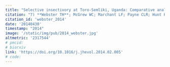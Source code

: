 ```yaml
---
title: "Selective insectivory at Toro-Semliki, Uganda: Comparative analyses suggest no ‘savanna’ chimpanzee pattern."
citation: "7) **Webster TH**; McGrew WC; Marchant LF; Payne CLR; Hunt KD. 2014. Selective insectivory at Toro-Semliki, Uganda: Comparative analyses suggest no ‘savanna’ chimpanzee pattern. *Journal of Human Evolution* 71: 20-27."
citation_id: 'webster_2014'
date: '20140430'
timestamp: "2014"
image: '/static/img/pub/2014_webster.jpg'
altmetric: '2317544'
# pmcid:
# biorxiv
link: 'https://doi.org/10.1016/j.jhevol.2014.02.005'
# code:
---
```


